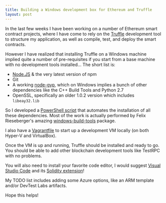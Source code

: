 ```yaml
---
title: Building a Windows development box for Ethereum and Truffle
layout: post
---
```


In the last few weeks I have been working on a number of Ethereum smart contract projects, where I have come to rely on the [Truffle](https://truffle.readthedocs.io/en/latest/) development tool to structure my application, as well as compile, test, and deploy the smart contracts.

However I have realized that installing Truffle on a Windows machine implied quite a number of pre-requisites if you start from a base machine with no development tools installed... The short list is:

- [Node.JS](https://nodejs.org/) & the very latest version of npm
- Git
- A working [node-gyp](https://github.com/nodejs/node-gyp), which on Windows implies a bunch of other dependencies like the C++ Build Tools and Python 2.7
- OpenSSL, specifically an older 1.0.2 version which includes `libeay32.lib`

So I developed a [PowerShell script](https://github.com/tomconte/TruffleDevBox/blob/master/Install-PreRequisites.ps1) that automates the installation of all these dependencies. Most of the work is actually performed by Felix Rieseberger's amazing [windows-build-tools](https://github.com/felixrieseberg/windows-build-tools) package.

I also have a [Vagrantfile](https://github.com/tomconte/TruffleDevBox/blob/master/Vagrantfile) to start up a development VM locally (on both Hyper-V and VirtualBox).

Once the VM is up and running, Truffle should be installed and ready to go. You should be able to add other blockchain development tools like TestRPC with no problems.

You will also need to install your favorite code editor, I would suggest [Visual Studio Code](https://code.visualstudio.com/) and its [Solidity extension](https://github.com/juanfranblanco/vscode-solidity)!

My TODO list includes adding some Azure options, like an ARM template and/or DevTest Labs artifacts.

Hope this helps!

